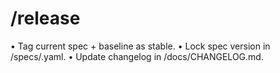 # /release <site>

• Tag current spec + baseline as stable.
• Lock spec version in /specs/<site>.yaml.
• Update changelog in /docs/CHANGELOG.md.
